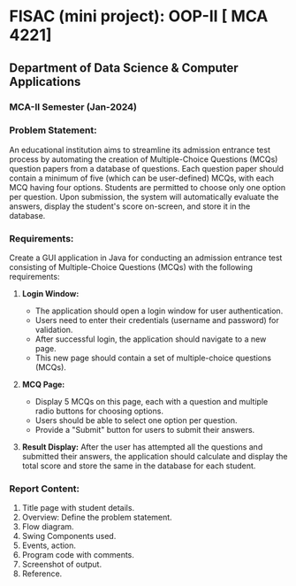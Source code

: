 # FISAC (mini project): OOP-II [ MCA 4221]

## Department of Data Science & Computer Applications
### MCA-II Semester (Jan-2024)

### Problem Statement:
An educational institution aims to streamline its admission entrance test process by automating the creation of Multiple-Choice Questions (MCQs) question papers from a database of questions. Each question paper should contain a minimum of five (which can be user-defined) MCQs, with each MCQ having four options. Students are permitted to choose only one option per question. Upon submission, the system will automatically evaluate the answers, display the student's score on-screen, and store it in the database.

### Requirements:
Create a GUI application in Java for conducting an admission entrance test consisting of Multiple-Choice Questions (MCQs) with the following requirements:

1. **Login Window:**
   - The application should open a login window for user authentication.
   - Users need to enter their credentials (username and password) for validation.
   - After successful login, the application should navigate to a new page.
   - This new page should contain a set of multiple-choice questions (MCQs).

2. **MCQ Page:**
   - Display 5 MCQs on this page, each with a question and multiple radio buttons for choosing options.
   - Users should be able to select one option per question.
   - Provide a "Submit" button for users to submit their answers.

3. **Result Display:**
   After the user has attempted all the questions and submitted their answers, the application should calculate and display the total score and store the same in the database for each student.

### Report Content:
1. Title page with student details.
2. Overview: Define the problem statement.
3. Flow diagram.
4. Swing Components used.
5. Events, action.
6. Program code with comments.
7. Screenshot of output.
8. Reference.
